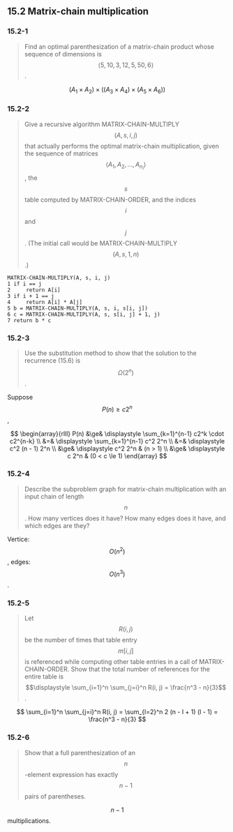 ## 15.2 Matrix-chain multiplication

### 15.2-1

> Find an optimal parenthesization of a matrix-chain product whose sequence of dimensions is $$\left \langle 5, 10, 3, 12, 5, 50, 6 \right \rangle$$.

$$
(A_1 \times A_2) \times ((A_3 \times A_4) \times (A_5 \times A_6))
$$

### 15.2-2

> Give a recursive algorithm MATRIX-CHAIN-MULTIPLY$$(A, s, i, j)$$ that actually performs the optimal matrix-chain multiplication, given the sequence of matrices $$\langle A_1, A_2, \dots ,A_{n_i} \rangle$$, the $$s$$ table computed by MATRIX-CHAIN-ORDER, and the indices $$i$$ and $$j$$. (The initial call would be MATRIX-CHAIN-MULTIPLY$$(A, s, 1, n)$$.)

```
MATRIX-CHAIN-MULTIPLY(A, s, i, j)
1 if i == j
2     return A[i]
3 if i + 1 == j
4     return A[i] * A[j]
5 b = MATRIX-CHAIN-MULTIPLY(A, s, i, s[i, j])
6 c = MATRIX-CHAIN-MULTIPLY(A, s, s[i, j] + 1, j)
7 return b * c
```

### 15.2-3

> Use the substitution method to show that the solution to the recurrence (15.6) is $$\Omega(2^n)$$.

Suppose $$P(n) \ge c2^n$$,

$$
\begin{array}{rlll}
P(n) &\ge& \displaystyle \sum_{k=1}^{n-1} c2^k \cdot c2^{n-k} \\
&=& \displaystyle \sum_{k=1}^{n-1} c^2 2^n \\
&=& \displaystyle c^2 (n - 1) 2^n \\
&\ge& \displaystyle c^2 2^n & (n > 1) \\
&\ge& \displaystyle c 2^n & (0 < c \le 1)
\end{array}
$$
### 15.2-4

> Describe the subproblem graph for matrix-chain multiplication with an input chain of length $$n$$. How many vertices does it have? How many edges does it have, and which edges are they?

Vertice: $$O(n^2)$$, edges: $$O(n^3)$$.

### 15.2-5

> Let $$R(i, j)$$ be the number of times that table entry $$m[i, j]$$ is referenced while computing other table entries in a call of MATRIX-CHAIN-ORDER. Show that the total number of references for the entire table is
> $$\displaystyle \sum_{i=1}^n \sum_{j=i}^n R(i, j) = \frac{n^3 - n}{3}$$.

$$
\sum_{i=1}^n \sum_{j=i}^n R(i, j) = \sum_{l=2}^n 2 (n - l + 1) (l - 1) = \frac{n^3 - n}{3}
$$
### 15.2-6

> Show that a full parenthesization of an $$n$$-element expression has exactly $$n-1$$ pairs
of parentheses.

$$n - 1$$ multiplications.
